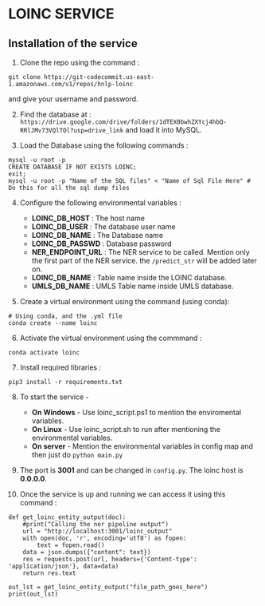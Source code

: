 # LOINC SERVICE 

## Installation of the service

1. Clone the repo using the command : 
```
git clone https://git-codecommit.us-east-1.amazonaws.com/v1/repos/hnlp-loinc
```
and give your username and password.

2. Find the database at : `https://drive.google.com/drive/folders/1dTEX0bwhZXYcj4hbQ-RRlJMv73VQlTOl?usp=drive_link` and load it into MySQL.

3. Load the Database using the following commands : 
```
mysql -u root -p
CREATE DATABASE IF NOT EXISTS LOINC;
exit;
mysql -u root -p "Name of the SQL files" < "Name of Sql File Here" # Do this for all the sql dump files 
```

4. Configure the following environmental variables : 
    - **LOINC_DB_HOST** : The host name
    - **LOINC_DB_USER** : The database user name
    - **LOINC_DB_NAME** : The Database name 
    - **LOINC_DB_PASSWD** : Database password
    - **NER_ENDPOINT_URL** : The NER service to be called. Mention only the first part of the NER service. the `/predict_str` will be added later on. 
    - **LOINC_DB_NAME** : Table name inside the LOINC database. 
    - **UMLS_DB_NAME** : UMLS Table name inside UMLS database.

5. Create a virtual environment using the command (using conda): 
```
# Using conda, and the .yml file
conda create --name loinc
```

6. Activate the virtual environment using the commmand : 
```
conda activate loinc
```

7. Install required libraries : 
```
pip3 install -r requirements.txt
```

8. To start the service -
    - **On Windows** - Use loinc_script.ps1 to mention the enviromental variables. 
    - **On Linux** - Use loinc_script.sh to run after mentioning the environmental variables. 
    - **On server** - Mention the environmental variables in config map and then just do `python main.py`

9. The port is **3001** and can be changed in `config.py`. The loinc host is **0.0.0.0**.  
10. Once the service is up and running we can access it using this command : 

```python3
def get_loinc_entity_output(doc):
    #print("Calling the ner pipeline output")
    url = "http://localhost:3001/loinc_output"
    with open(doc, 'r', encoding='utf8') as fopen:
        text = fopen.read()
    data = json.dumps({"content": text})
    res = requests.post(url, headers={'Content-type': 'application/json'}, data=data)
    return res.text

out_lst = get_loinc_entity_output("file_path_goes_here")
print(out_lst)
```